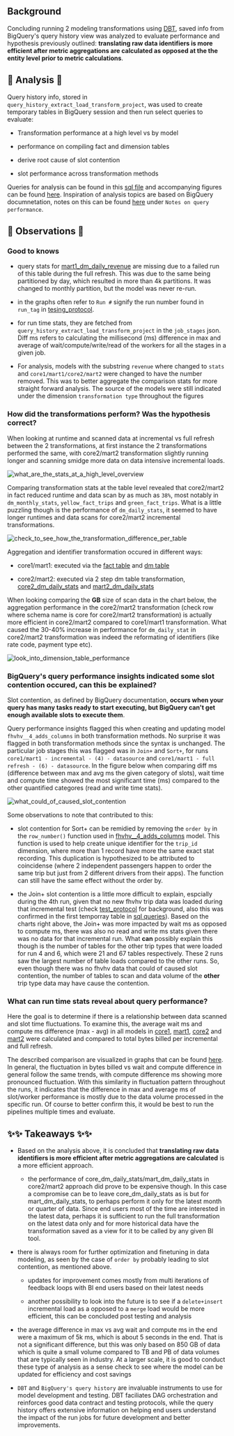 ## Background 

Concluding running 2 modeling transformations using [DBT](../../2_transformation_dbt), saved info from BigQuery's query history view was analyzed to evaluate performance and hypothesis previously outlined: **translating raw data identifiers is more efficient after metric aggregations are calculated as opposed at the the entity level prior to metric calculations**.

## 🚀 Analysis 🚀

Query history info, stored in `query_history_extract_load_transform_project`, was used to create temporary tables in BigQuery session and then run select queries to evaluate:

- Transformation performance at a high level vs by model 

- performance on compiling fact and dimension tables 

- derive root cause of slot contention

- slot performance across transformation methods

Queries for analysis can be found in this [sql file](queries.sql) and accompanying figures can be found [here](../../images/3_insights/performance_testing). Inspiration of analysis topics are based on BigQuery documnetation, notes on this can be found [here](../../miscellaneous/supporting_docs/bigquery.md) under `Notes on query performance`. 

## 🧐 Observations 🧐

### Good to knows

- query stats for [mart1_dm_daily_revenue](../../2_transformation_dbt/models/mart1/mart1_dm_daily_revenue.sql) are missing due to a failed run of this table during the full refresh. This was due to the same being partitioned by day, which resulted in more than 4k partitions. It was changed to monthly partition, but the model was never re-run.

- in the graphs often refer to `Run #` signify the run number found in `run_tag` in [tesing_protocol](../../2_transformation_dbt/testing_protocol.md).

- for run time stats, they are fetched from `query_history_extract_load_transform_project` in the `job_stages` json. Diff ms refers to calculating the millisecond (ms) difference in max and average of wait/compute/write/read of the workers for all the stages in a given job.  

- For analysis, models with the substring `revenue` where changed to `stats` and `core1/mart1/core2/mart2` were changed to have the number removed. This was to better aggregate the comparison stats for more straight forward analysis. The source of the models were still indicated under the dimension `transformation type` throughout the figures

### How did the transformations perform? Was the hypothesis correct?

When looking at runtime and scanned data at incremental vs full refresh between the 2 transformations, at first instance the 2 transformations performed the same, with core2/mart2 transformation slightly running longer and scanning smidge more data on data intensive incremental loads. 

![what_are_the_stats_at_a_high_level_overview](../../images/3_insights/performance_testing/what_are_the_stats_at_a_high_level_overview.png)

Comparing transformation stats at the table level revealed that core2/mart2 in fact reduced runtime and data scan by as much as `38%`, most notably in `dm_monthly_stats`, `yellow_fact_trips` and `green_fact_trips`. What is a little puzzling though is the performance of `dm_daily_stats`, it seemed to have longer runtimes and data scans for core2/mart2 incremental transformations. 

![check_to_see_how_the_transformation_difference_per_table](../../images/3_insights/performance_testing/check_to_see_how_the_transformation_difference_per_table.png)

Aggregation and identifier transformation occured in different ways: 

- core1/mart1: executed via the [fact table](../../2_transformation_dbt/models/core1) and [dm table](../../2_transformation_dbt/models/mart1)

- core2/mart2: executed via 2 step dm table transformation, [core2_dm_daily_stats](../../2_transformation_dbt/models/core2/core2_dm_daily_stats.sql) and [mart2_dm_daily_stats](../../2_transformation_dbt/models/mart2/mart2_dm_daily_stats.sql)

When looking comparing the **GB** size of scan data in the chart below, the aggregation performance in the core2/mart2 transformation (check row where schema name is core for core2/mart2 transformation) is actually more efficient in core2/mart2 compared to core1/mart1 transformation. What caused the 30-40% increase in performance for `dm_daily_stat` in core2/mart2 transformation was indeed the reformating of identifiers (like rate code, payment type etc). 

![look_into_dimension_table_performance](../../images/3_insights/performance_testing/look_into_dimension_table_performance.png)

### BigQuery's query performance insights indicated some slot contention occured, can this be explained?

Slot contention, as defined by BigQuery documentation, **occurs when your query has many tasks ready to start executing, but BigQuery can't get enough available slots to execute them**.

Query performance insights flagged this when creating and updating model `fhvhv__4_adds_columns` in both transformation methods. No surprise it was flagged in both transformation methods since the syntax is unchanged. The particular job stages this was flagged was in `Join+` and `Sort+`, for runs `core1/mart1 - incremental - (4) - datasource` and `core1/mart1 - full refresh - (6) - datasource`. In the figure below when comparing diff ms (difference between max and avg ms the given category of slots), wait time and compute time showed the most significant time (ms) compared to the other quantified categores (read and write time stats). 

![what_could_of_caused_slot_contention](../../images/3_insights/performance_testing/what_could_of_caused_slot_contention.png)

Some observations to note that contributed to this:

- slot contention for Sort+ can be remidied by removing the `order by` in the `row_number()` function used in [fhvhv__4_adds_columns](../../2_transformation_dbt/models/clean/fhvhv/fhvhv__4_adds_columns.sql) model. This function is used to help create unique identifier for the `trip_id` dimension, where more than 1 record have more the same exact stat recording. This duplication is hypothesized to be attributed to coincidense (where 2 independent passengers happen to order the same trip but just from 2 different drivers from their apps). The function can still have the same effect without the order by.

- the Join+ slot contention is a little more difficult to explain, espcially during the 4th run, given that no new fhvhv trip data was loaded during that incremental test (check [test_protocol](../../2_transformation_dbt/testing_protocol.md) for background, also this was confirmed in the first temporray table in [sql queries](queries.sql)). Based on the charts right above, the Join+ was more impacted by wait ms as opposed to compute ms, there was also no read and write ms stats given there was no data for that incremental run. What **can** possibly explain this though is the number of tables for the other trip types that were loaded for run 4 and 6, which were 21 and 67 tables respectively. These 2 runs saw the largest number of table loads compared to the other runs. So, even though there was no fhvhv data that could of caused slot contention, the number of tables to scan and data volume of the **other** trip type data may have cause the contention. 

### What can run time stats reveal about query performance?

Here the goal is to determine if there is a relationship between data scanned and slot time fluctuations. To examine this, the average wait ms and compute ms difference (max - avg) in all models in [core1](../../2_transformation_dbt/models/core1), [mart1](../../2_transformation_dbt/models/mart1), [core2](../../2_transformation_dbt/models/core2) and [mart2](../../2_transformation_dbt/models/mart2) were calculated and compared to total bytes billed per incremental and full refresh. 

The described comparison are visualized in graphs that can be found [here](../../images/3_insights/performance_testing/impact_incremental_data_volume_has_on_wait_and_conpute_ms). In general, the fluctuation in bytes billed vs wait and compute difference in general follow the same trends, with compute difference ms showing more pronounced fluctuation. With this similarity in fluctuation pattern throughout the runs, it indicates that the difference in max and average ms of slot/worker performance is mostly due to the data volume processed in the specific run. Of course to better confirm this, it would be best to run the pipelines multiple times and evaluate. 

## ✨✨ Takeaways ✨✨

- Based on the analysis above, it is concluded that **translating raw data identifiers is more efficient after metric aggregations are calculated** is a more efficient approach. 

    + the performance of core_dm_daily_stats/mart_dm_daily_stats in core2/mart2 approach did prove to be expensive though. In this case a compromise can be to leave core_dm_daily_stats as is but for mart_dm_daily_stats, to perhaps perform it only for the latest month or quarter of data. Since end users most of the time are interested in the latest data, perhaps it is sufficient to run the full transformation on the latest data only and for more historical data have the transformation saved as a view for it to be called by any given BI tool. 

- there is always room for further optimization and finetuning in data modeling, as seen by the case of `order by` probably leading to slot contention, as mentioned above. 

    + updates for improvement comes mostly from multi iterations of feedback loops with BI end users based on their latest needs

    + another possibility to look into the future is to see if a `delete+insert` incremental load as a opposed to a `merge` load would be more efficient, this can be concluded post testing and analysis 

- the average difference in max vs avg wait and compute ms in the end were a maximum of 5k ms, which is about 5 seconds in the end. That is not a significant difference, but this was only based on 850 GB of data which is quite a small volume compared to TB and PB of data volumes that are typically seen in industry. At a larger scale, it is good to conduct these type of analysis as a sense check to see where the model can be updated for efficiency and cost savings

- `DBT` and `BigQuery's query history` are invaluable instruments to use for model development and testing. DBT faciliates DAG orchestration and reinforces good data contract and testing protocols, while the query history offers extensive information on helping end users understand the impact of the run jobs for future development and better improvements. 